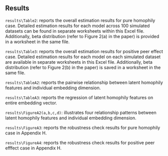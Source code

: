 ## Results
`results\Table2`: reports the overall estimation results for pure homophily case. Detailed estimation results for each model across 100 simulated datasets can be found in separate worksheets within this Excel file. Additionally, beta distribution (refer to Figure 2(a) in the paper) is provided in a worksheet in the same file.

`results\Table3`: reports the overall estimation results for positive peer effect case. Detailed estimation results for each model on each simulated dataset are available in separate worksheets in this Excel file. Additionally, beta distribution (refer to Figure 2(b) in the paper) is saved in a worksheet in the same file.

`results\TableA2`: reports the pairwise relationship between latent homophily features and individual embedding dimension. 

`results\TableA3`: reports the regression of latent homophily features on entire embedding vector. 

`results\FigureA2(a,b,c,d)`: illustrates four relationship patterns between latent homophily features and individual embedding dimension. 

`results\FigureA3`: reports the robustness check results for pure homophily case in Appendix H.

`results\FigureA4`: reports the robustness check results for positive peer efffect case in Appendix H.
